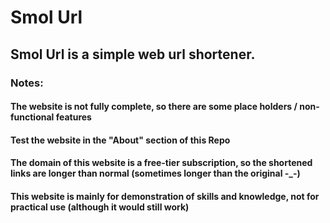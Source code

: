 # Smol Url

## Smol Url is a simple web url shortener. 

### Notes:
#### The website is not fully complete, so there are some place holders / non-functional features
#### Test the website in the "About" section of this Repo
#### The domain of this website is a free-tier subscription, so the shortened links are longer than normal (sometimes longer than the original -_-)
#### This website is mainly for demonstration of skills and knowledge, not for practical use (although it would still work)
